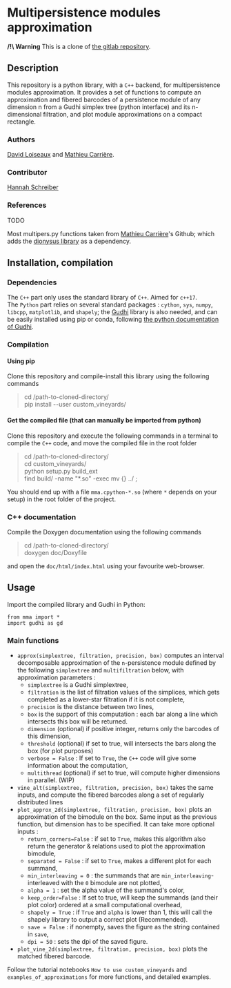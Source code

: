 # Multipersistence modules approximation

**/!\ Warning** This is a clone of [the gitlab repository](https://gitlab.inria.fr/dloiseau/multipers).
## Description
This repository is a python library, with a `C++` backend, for multipersistence modules approximation. 
It provides a set of functions to compute an approximation and fibered barcodes of a persistence module of any dimension n from a Gudhi simplex tree (python interface) and its n-dimensional filtration, and plot module approximations on a compact rectangle.

### Authors
[David Loiseaux](http://www-sop.inria.fr/members/David.Loiseaux/) and [Mathieu Carrière](https://mathieucarriere.github.io/website/).

### Contributor
[Hannah Schreiber](https://github.com/hschreiber)

### References
TODO

Most multipers.py functions taken from [Mathieu Carrière](https://github.com/MathieuCarriere/multipers)'s Github; which adds the [dionysus library](https://github.com/mrzv/dionysus) as a dependency.

## Installation, compilation
### Dependencies
The `C++` part only uses the standard library of `C++`. Aimed for `c++17`. <br>
The `Python` part relies on several standard packages : `cython`, `sys`, `numpy`, `libcpp`,  `matplotlib`, and `shapely`; the [Gudhi](https://gudhi.inria.fr) library is also needed, and can be easily installed using pip or conda, following [the python documentation of Gudhi](https://gudhi.inria.fr/python/latest/installation.html#packages).

### Compilation

#### Using pip
Clone this repository and compile-install this library using the following commands

>	cd /path-to-cloned-directory/	<br>
>	pip install --user custom_vineyards/


#### Get the compiled file (that can manually be imported from python)
Clone this repository and execute the following commands in a terminal to compile the `C++` code, and move the compiled file in the root folder

> 	cd /path-to-cloned-directory/	<br>
> 	cd custom_vineyards/	<br>
> 	python setup.py build_ext	<br>
> 	find build/ -name "*.so" -exec mv {} ../ \;

You should end up with a file `mma.cpython-*.so` (where `*` depends on your setup) in the root folder of the project.

### C++ documentation
Compile the Doxygen documentation using the following commands

> 	cd /path-to-cloned-directory/	<br>
> 	doxygen doc/Doxyfile

and open the `doc/html/index.html` using your favourite web-browser.

## Usage
Import the compiled library and Gudhi in Python:
```
from mma import *
import gudhi as gd
```
### Main functions
- `approx(simplextree, filtration, precision, box)` computes an interval decomposable approximation of the `n`-persistence module defined by the following `simplextree` and `multifiltration` below, with approximation parameters :
    -  `simplextree` is a Gudhi simplextree, 
    -  `filtration` is the list of filtration values of the simplices, which gets completed as a lower-star filtration if it is not complete,
    -  `precision` is the distance between two lines,
    -  `box` is the support of this computation : each bar along a line which intersects this box will be returned.
    -  `dimension` (optional) if positive integer, returns only the barcodes of this dimension,
    -  `threshold` (optional) if set to true, will intersects the bars along the box (for plot purposes)
	- `verbose = False` : If set to `True`, the `C++` code will give some information about the computation,
    -  `multithread` (optional) if set to true, will compute higher dimensions in parallel. (WIP)
- `vine_alt(simplextree, filtration, precision, box)` takes the same inputs, and compute the fibered barcodes along a set of regularly distributed lines
- `plot_approx_2d(simplextree, filtration, precision, box)` plots an approximation of the bimodule on the box. Same input as the previous function, but dimension has to be specified. It can take more optional inputs :
	- `return_corners=False` : if set to `True`, makes this algorithm also return the generator & relations used to plot the approximation bimodule,
	- `separated = False` : if set to `True`, makes a different plot for each summand,
	- `min_interleaving = 0` : the summands that are `min_interleaving`-interleaved with the `0` bimodule are not plotted,
	- `alpha = 1`		: set the alpha value of the summand's color,
	- `keep_order=False` : If set to true, will keep the summands (and their plot color) ordered at a small computational overhead,
	- `shapely = True` : if `True` and `alpha` is lower than 1, this will call the shapely library to output a correct plot (Recommended).
	- `save = False` : if nonempty, saves the figure as the string contained in `save`,
	- `dpi = 50` : sets the dpi of the saved figure.
- `plot_vine_2d(simplextree, filtration, precision, box)` plots the matched fibered barcode.


Follow the tutorial notebooks `How to use custom_vineyards` and `examples_of_approximations` for more functions, and detailed examples.
